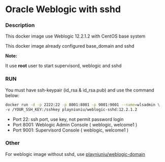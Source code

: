# Oracle Weblogic with sshd

### Description

This docker image use Weblogic 12.2.1.2 with CentOS base system

This docker image already configured base_domain and sshd


**Note:**

It use **root** user to start supervisord, weblogic and sshd

### RUN

You must have ssh-keypair (id_rsa & id_rsa.pub) and use the command below:

```bash
docker run -d -p 2222:22 -p 8001:8001 -p 9001:9001 --name=wlsadmin \
-v /YOUR_SSH_KEY:/sshkey playniuniu/weblogic-sshd:12.2.1.2
```

- Port 22: ssh port, use key, not permit password login
- Port 8001: Weblogic Admin Console ( weblogic, welcome1 )
- Port 9001: Supervisord Console ( weblogic, welcome1 )

### Other

For weblogic image without sshd, use [playniuniu/weblogic-domain](https://hub.docker.com/r/playniuniu/weblogic-domain/)
